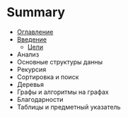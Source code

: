 # Summary

* [Оглавление](README.md)
* [Введение](Введение)
  * [Цели](Введение/Цели.md)
* Анализ
* Основные структуры данны
* Рекурсия
* Сортировка и поиск
* Деревья
* Графы и алгоритмы на графах
* Благодарности
* Таблицы и предметный указатель

